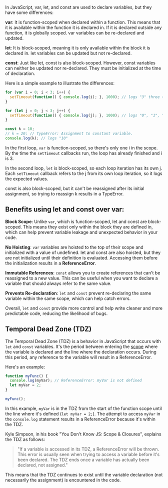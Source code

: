 In JavaScript, var, let, and const are used to declare variables, but they have some differences:

**var**: It is function-scoped when declared within a function. This means that it is available within the function it is declared in. If it is declared outside any function, it is globally scoped. var variables can be re-declared and updated.

**let**: It is block-scoped, meaning it is only available within the block it is declared in. let variables can be updated but not re-declared.

**const**: Just like let, const is also block-scoped. However, const variables can neither be updated nor re-declared. They must be initialized at the time of declaration.

Here is a simple example to illustrate the differences:

```javascript
for (var i = 0; i < 3; i++) {
  setTimeout(function() { console.log(i); }, 1000); // logs "3" three times
}

for (let j = 0; j < 3; j++) {
  setTimeout(function() { console.log(j); }, 1000); // logs "0", "1", "2"
}

const k = 10;
// k = 20; // TypeError: Assignment to constant variable.
console.log(k); // logs "10"
```

In the first loop, `var` is function-scoped, so there's only one i in the scope. By the time the `setTimeout` callbacks run, the loop has already finished and i is 3.

In the second loop, `let` is block-scoped, so each loop iteration has its own j. Each `setTimeout` callback refers to the j from its own loop iteration, so it logs the expected values.

const is also block-scoped, but it can't be reassigned after its initial assignment, so trying to reassign k results in a TypeError. <br />

## Benefits using let and const over var:

__Block Scope__: Unlike `var`, which is function-scoped, let and const are block-scoped. This means they exist only within the block they are defined in, which can help prevent variable leakage and unexpected behavior in your code.

__No Hoisting__: `var` variables are hoisted to the top of their scope and initialized with a value of undefined. let and const are also hoisted, but they are not initialized until their definition is evaluated. Accessing them before the initialization results in a **ReferenceError**.

__Immutable References__: `const` allows you to create references that can't be reassigned to a new value. This can be useful when you want to declare a variable that should always refer to the same value.

__Prevents Re-declaration__: `let` and `const` prevent re-declaring the same variable within the same scope, which can help catch errors.

Overall, `let` and `const` provide more control and help write cleaner and more predictable code, reducing the likelihood of bugs.

## Temporal Dead Zone (TDZ)
The Temporal Dead Zone (TDZ) is a behavior in JavaScript that occurs with `let` and `const` variables. It's the period between entering the [scope](./scope.md) where the variable is declared and the line where the declaration occurs. During this period, any reference to the variable will result in a ReferenceError.

Here's an example:

```javascript
function myFunc() {
  console.log(myVar); // ReferenceError: myVar is not defined
  let myVar = 2;
}

myFunc();
```

In this example, `myVar` is in the TDZ from the start of the function scope until the line where it's defined (`let myVar = 2;`). The attempt to access `myVar` in the `console.log` statement results in a ReferenceError because it's within the TDZ.

Kyle Simpson, in his book "You Don't Know JS: Scope & Closures", explains the TDZ as follows:

> "If a variable is accessed in its TDZ, a ReferenceError will be thrown. This error is usually seen when trying to access a variable before it's been declared. The TDZ ends once a variable has actually been declared, not assigned."

This means that the TDZ continues to exist until the variable declaration (not necessarily the assignment) is encountered in the code.